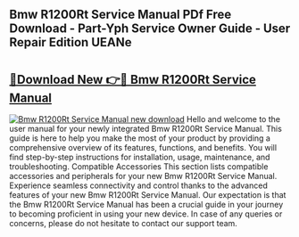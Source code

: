 ## Bmw R1200Rt Service Manual PDf Free Download - Part-Yph Service Owner Guide - User Repair Edition UEANe

# <h2><a href="http://bc16773.oget.top/?id=Bmw+R1200Rt+Service+Manual">🔗Download New 👉🔴 Bmw R1200Rt Service Manual</a></h2>

[![Bmw R1200Rt Service Manual new download](https://i.imgur.com/5g1atiW.png)](http://bc16773.oget.top/?id=Bmw+R1200Rt+Service+Manual)
Hello and welcome to the user manual for your newly integrated Bmw R1200Rt Service Manual. This guide is here to help you make the most of your product by providing a comprehensive overview of its features, functions, and benefits. You will find step-by-step instructions for installation, usage, maintenance, and troubleshooting. Compatible Accessories This section lists compatible accessories and peripherals for your new Bmw R1200Rt Service Manual. Experience seamless connectivity and control thanks to the advanced features of your new Bmw R1200Rt Service Manual. Our expectation is that the Bmw R1200Rt Service Manual has been a crucial guide in your journey to becoming proficient in using your new device. In case of any queries or concerns, please do not hesitate to contact our support team.
